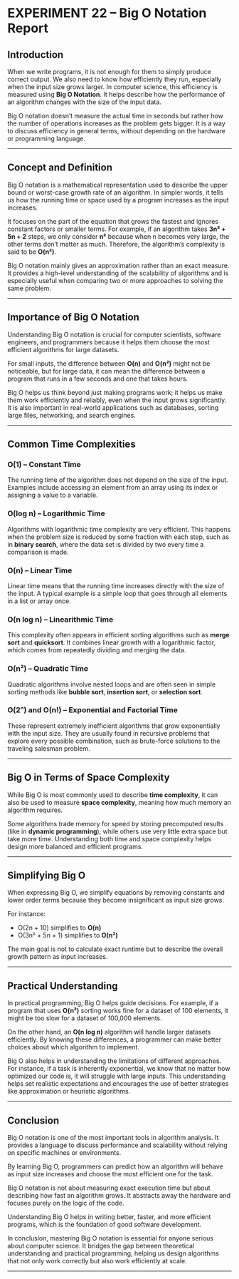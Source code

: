 # EXPERIMENT 22 – Big O Notation Report

## Introduction  
When we write programs, it is not enough for them to simply produce correct output. We also need to know how efficiently they run, especially when the input size grows larger. In computer science, this efficiency is measured using **Big O Notation**. It helps describe how the performance of an algorithm changes with the size of the input data.  

Big O notation doesn’t measure the actual time in seconds but rather how the number of operations increases as the problem gets bigger. It is a way to discuss efficiency in general terms, without depending on the hardware or programming language.

---

## Concept and Definition  
Big O notation is a mathematical representation used to describe the upper bound or worst-case growth rate of an algorithm. In simpler words, it tells us how the running time or space used by a program increases as the input increases.  

It focuses on the part of the equation that grows the fastest and ignores constant factors or smaller terms. For example, if an algorithm takes **3n² + 5n + 2** steps, we only consider **n²** because when n becomes very large, the other terms don’t matter as much. Therefore, the algorithm’s complexity is said to be **O(n²)**.

Big O notation mainly gives an approximation rather than an exact measure. It provides a high-level understanding of the scalability of algorithms and is especially useful when comparing two or more approaches to solving the same problem.

---

## Importance of Big O Notation  
Understanding Big O notation is crucial for computer scientists, software engineers, and programmers because it helps them choose the most efficient algorithms for large datasets.  

For small inputs, the difference between **O(n)** and **O(n²)** might not be noticeable, but for large data, it can mean the difference between a program that runs in a few seconds and one that takes hours.  

Big O helps us think beyond just making programs work; it helps us make them work efficiently and reliably, even when the input grows significantly. It is also important in real-world applications such as databases, sorting large files, networking, and search engines.  

---

## Common Time Complexities  

### O(1) – Constant Time  
The running time of the algorithm does not depend on the size of the input. Examples include accessing an element from an array using its index or assigning a value to a variable.  

### O(log n) – Logarithmic Time  
Algorithms with logarithmic time complexity are very efficient. This happens when the problem size is reduced by some fraction with each step, such as in **binary search**, where the data set is divided by two every time a comparison is made.

### O(n) – Linear Time  
Linear time means that the running time increases directly with the size of the input. A typical example is a simple loop that goes through all elements in a list or array once.

### O(n log n) – Linearithmic Time  
This complexity often appears in efficient sorting algorithms such as **merge sort** and **quicksort**. It combines linear growth with a logarithmic factor, which comes from repeatedly dividing and merging the data.

### O(n²) – Quadratic Time  
Quadratic algorithms involve nested loops and are often seen in simple sorting methods like **bubble sort**, **insertion sort**, or **selection sort**.  

### O(2ⁿ) and O(n!) – Exponential and Factorial Time  
These represent extremely inefficient algorithms that grow exponentially with the input size. They are usually found in recursive problems that explore every possible combination, such as brute-force solutions to the traveling salesman problem.

---

## Big O in Terms of Space Complexity  
While Big O is most commonly used to describe **time complexity**, it can also be used to measure **space complexity**, meaning how much memory an algorithm requires.  

Some algorithms trade memory for speed by storing precomputed results (like in **dynamic programming**), while others use very little extra space but take more time. Understanding both time and space complexity helps design more balanced and efficient programs.

---

## Simplifying Big O  
When expressing Big O, we simplify equations by removing constants and lower order terms because they become insignificant as input size grows.  

For instance:  
- O(2n + 10) simplifies to **O(n)**  
- O(3n² + 5n + 1) simplifies to **O(n²)**  

The main goal is not to calculate exact runtime but to describe the overall growth pattern as input increases.

---

## Practical Understanding  
In practical programming, Big O helps guide decisions. For example, if a program that uses **O(n²)** sorting works fine for a dataset of 100 elements, it might be too slow for a dataset of 100,000 elements.  

On the other hand, an **O(n log n)** algorithm will handle larger datasets efficiently. By knowing these differences, a programmer can make better choices about which algorithm to implement.

Big O also helps in understanding the limitations of different approaches. For instance, if a task is inherently exponential, we know that no matter how optimized our code is, it will struggle with large inputs. This understanding helps set realistic expectations and encourages the use of better strategies like approximation or heuristic algorithms.

---

## Conclusion  
Big O notation is one of the most important tools in algorithm analysis. It provides a language to discuss performance and scalability without relying on specific machines or environments.  

By learning Big O, programmers can predict how an algorithm will behave as input size increases and choose the most efficient one for the task.  

Big O notation is not about measuring exact execution time but about describing how fast an algorithm grows. It abstracts away the hardware and focuses purely on the logic of the code.  

Understanding Big O helps in writing better, faster, and more efficient programs, which is the foundation of good software development.  

In conclusion, mastering Big O notation is essential for anyone serious about computer science. It bridges the gap between theoretical understanding and practical programming, helping us design algorithms that not only work correctly but also work efficiently at scale.

---
